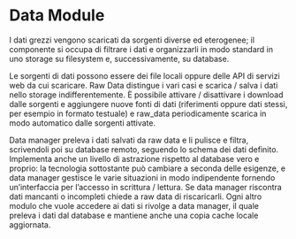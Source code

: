 # Data Module

I dati grezzi vengono scaricati da sorgenti diverse ed eterogenee; il componente si occupa di filtrare i dati e organizzarli in modo standard in uno storage su filesystem e, successivamente, su database.

Le sorgenti di dati possono essere dei file locali oppure delle API di servizi web da cui scaricare. Raw Data distingue i vari casi e scarica / salva i dati nello storage indifferentemente. È possibile attivare / disattivare i download dalle sorgenti e aggiungere nuove fonti di dati (riferimenti oppure dati stessi, per esempio in formato testuale) e raw_data periodicamente scarica in modo automatico dalle sorgenti attivate.

Data manager preleva i dati salvati da raw data e li pulisce e filtra, scrivendoli poi su database remoto, seguendo lo schema dei dati definito. Implementa anche un livello di astrazione rispetto al database vero e proprio: la tecnologia sottostante può cambiare a seconda delle esigenze, e data manager gestisce le varie situazioni in modo indipendente fornendo un’interfaccia per l’accesso in scrittura / lettura. 
Se data manager riscontra dati mancanti o incompleti chiede a raw data di riscaricarli.
Ogni altro modulo che vuole accedere ai dati si rivolge a data manager, il quale preleva i dati dal database e mantiene anche una copia cache locale aggiornata.


